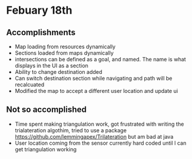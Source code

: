 # Febuary 18th


## Accomplishments

* Map loading from resources dynamically
* Sections loaded from maps dynamically
* intersections can be defined as a goal, and named. The name is what displays in the UI as a section
* Ability to change destination added
* Can switch destination section while navigating and path will be recalcuated
* Modified the map to accept a different user location and update ui

## Not so accomplished

* Time spent making triangulation work, got frustrated with writing the trialateration algothim, tried to use a package https://github.com/lemmingapex/Trilateration but am bad at java
* User location coming from the sensor currently hard coded until I can get triangulation working
